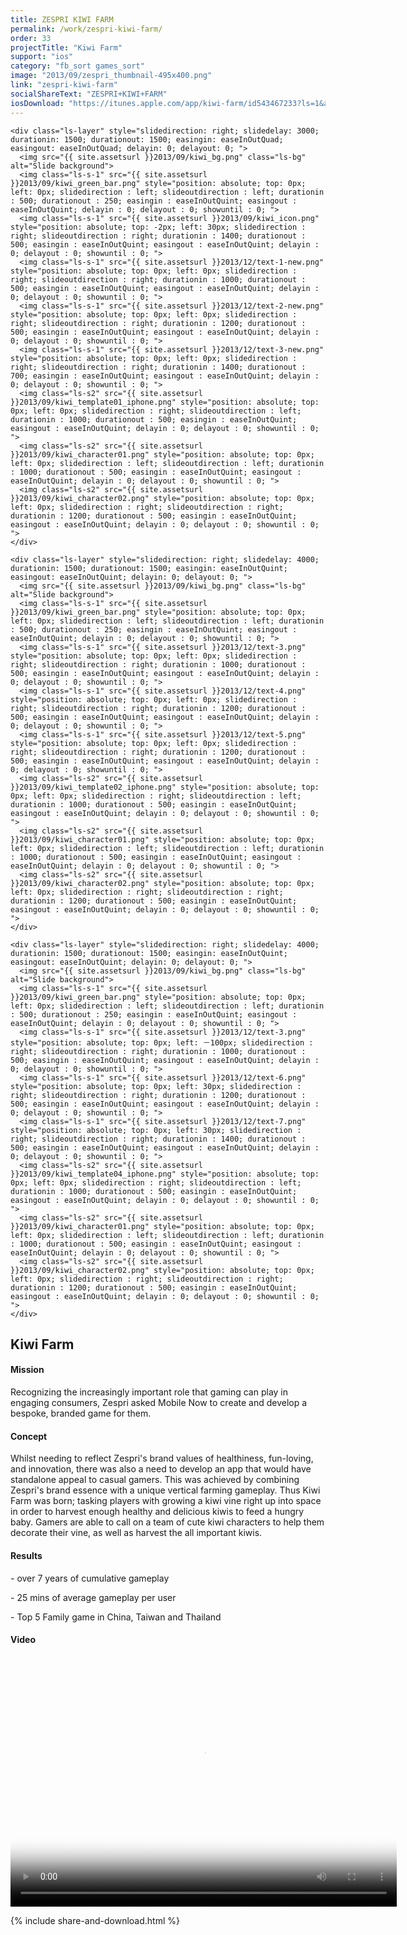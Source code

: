 ```yaml
---
title: ZESPRI KIWI FARM
permalink: /work/zespri-kiwi-farm/
order: 33
projectTitle: "Kiwi Farm"
support: "ios"
category: "fb_sort games_sort"
image: "2013/09/zespri_thumbnail-495x400.png"
link: "zespri-kiwi-farm"
socialShareText: "ZESPRI+KIWI+FARM"
iosDownload: "https://itunes.apple.com/app/kiwi-farm/id543467233?ls=1&amp;mt=8"
---
```

<div class="avia-layerslider solid_bottom_border">
  <div id="layerslider_1" class="ls-wp-container">

    <div class="ls-layer" style="slidedirection: right; slidedelay: 3000; durationin: 1500; durationout: 1500; easingin: easeInOutQuad; easingout: easeInOutQuad; delayin: 0; delayout: 0; ">
      <img src="{{ site.assetsurl }}2013/09/kiwi_bg.png" class="ls-bg" alt="Slide background">
      <img class="ls-s-1" src="{{ site.assetsurl }}2013/09/kiwi_green_bar.png" style="position: absolute; top: 0px; left: 0px; slidedirection : left; slideoutdirection : left; durationin : 500; durationout : 250; easingin : easeInOutQuint; easingout : easeInOutQuint; delayin : 0; delayout : 0; showuntil : 0; ">
      <img class="ls-s-1" src="{{ site.assetsurl }}2013/09/kiwi_icon.png" style="position: absolute; top: -2px; left: 30px; slidedirection : right; slideoutdirection : right; durationin : 1400; durationout : 500; easingin : easeInOutQuint; easingout : easeInOutQuint; delayin : 0; delayout : 0; showuntil : 0; ">
      <img class="ls-s-1" src="{{ site.assetsurl }}2013/12/text-1-new.png" style="position: absolute; top: 0px; left: 0px; slidedirection : right; slideoutdirection : right; durationin : 1000; durationout : 500; easingin : easeInOutQuint; easingout : easeInOutQuint; delayin : 0; delayout : 0; showuntil : 0; ">
      <img class="ls-s-1" src="{{ site.assetsurl }}2013/12/text-2-new.png" style="position: absolute; top: 0px; left: 0px; slidedirection : right; slideoutdirection : right; durationin : 1200; durationout : 500; easingin : easeInOutQuint; easingout : easeInOutQuint; delayin : 0; delayout : 0; showuntil : 0; ">
      <img class="ls-s-1" src="{{ site.assetsurl }}2013/12/text-3-new.png" style="position: absolute; top: 0px; left: 0px; slidedirection : right; slideoutdirection : right; durationin : 1400; durationout : 700; easingin : easeInOutQuint; easingout : easeInOutQuint; delayin : 0; delayout : 0; showuntil : 0; ">
      <img class="ls-s2" src="{{ site.assetsurl }}2013/09/kiwi_template01_iphone.png" style="position: absolute; top: 0px; left: 0px; slidedirection : right; slideoutdirection : left; durationin : 1000; durationout : 500; easingin : easeInOutQuint; easingout : easeInOutQuint; delayin : 0; delayout : 0; showuntil : 0; ">
      <img class="ls-s2" src="{{ site.assetsurl }}2013/09/kiwi_character01.png" style="position: absolute; top: 0px; left: 0px; slidedirection : left; slideoutdirection : left; durationin : 1000; durationout : 500; easingin : easeInOutQuint; easingout : easeInOutQuint; delayin : 0; delayout : 0; showuntil : 0; ">
      <img class="ls-s2" src="{{ site.assetsurl }}2013/09/kiwi_character02.png" style="position: absolute; top: 0px; left: 0px; slidedirection : right; slideoutdirection : right; durationin : 1200; durationout : 500; easingin : easeInOutQuint; easingout : easeInOutQuint; delayin : 0; delayout : 0; showuntil : 0; ">
    </div>

    <div class="ls-layer" style="slidedirection: right; slidedelay: 4000; durationin: 1500; durationout: 1500; easingin: easeInOutQuint; easingout: easeInOutQuint; delayin: 0; delayout: 0; ">
      <img src="{{ site.assetsurl }}2013/09/kiwi_bg.png" class="ls-bg" alt="Slide background">
      <img class="ls-s-1" src="{{ site.assetsurl }}2013/09/kiwi_green_bar.png" style="position: absolute; top: 0px; left: 0px; slidedirection : left; slideoutdirection : left; durationin : 500; durationout : 250; easingin : easeInOutQuint; easingout : easeInOutQuint; delayin : 0; delayout : 0; showuntil : 0; ">
      <img class="ls-s-1" src="{{ site.assetsurl }}2013/12/text-3.png" style="position: absolute; top: 0px; left: 0px; slidedirection : right; slideoutdirection : right; durationin : 1000; durationout : 500; easingin : easeInOutQuint; easingout : easeInOutQuint; delayin : 0; delayout : 0; showuntil : 0; ">
      <img class="ls-s-1" src="{{ site.assetsurl }}2013/12/text-4.png" style="position: absolute; top: 0px; left: 0px; slidedirection : right; slideoutdirection : right; durationin : 1200; durationout : 500; easingin : easeInOutQuint; easingout : easeInOutQuint; delayin : 0; delayout : 0; showuntil : 0; ">
      <img class="ls-s-1" src="{{ site.assetsurl }}2013/12/text-5.png" style="position: absolute; top: 0px; left: 0px; slidedirection : right; slideoutdirection : right; durationin : 1200; durationout : 500; easingin : easeInOutQuint; easingout : easeInOutQuint; delayin : 0; delayout : 0; showuntil : 0; ">
      <img class="ls-s2" src="{{ site.assetsurl }}2013/09/kiwi_template02_iphone.png" style="position: absolute; top: 0px; left: 0px; slidedirection : right; slideoutdirection : left; durationin : 1000; durationout : 500; easingin : easeInOutQuint; easingout : easeInOutQuint; delayin : 0; delayout : 0; showuntil : 0; ">
      <img class="ls-s2" src="{{ site.assetsurl }}2013/09/kiwi_character01.png" style="position: absolute; top: 0px; left: 0px; slidedirection : left; slideoutdirection : left; durationin : 1000; durationout : 500; easingin : easeInOutQuint; easingout : easeInOutQuint; delayin : 0; delayout : 0; showuntil : 0; ">
      <img class="ls-s2" src="{{ site.assetsurl }}2013/09/kiwi_character02.png" style="position: absolute; top: 0px; left: 0px; slidedirection : right; slideoutdirection : right; durationin : 1200; durationout : 500; easingin : easeInOutQuint; easingout : easeInOutQuint; delayin : 0; delayout : 0; showuntil : 0; ">
    </div>

    <div class="ls-layer" style="slidedirection: right; slidedelay: 4000; durationin: 1500; durationout: 1500; easingin: easeInOutQuint; easingout: easeInOutQuint; delayin: 0; delayout: 0; ">
      <img src="{{ site.assetsurl }}2013/09/kiwi_bg.png" class="ls-bg" alt="Slide background">
      <img class="ls-s-1" src="{{ site.assetsurl }}2013/09/kiwi_green_bar.png" style="position: absolute; top: 0px; left: 0px; slidedirection : left; slideoutdirection : left; durationin : 500; durationout : 250; easingin : easeInOutQuint; easingout : easeInOutQuint; delayin : 0; delayout : 0; showuntil : 0; ">
      <img class="ls-s-1" src="{{ site.assetsurl }}2013/12/text-3.png" style="position: absolute; top: 0px; left: －100px; slidedirection : right; slideoutdirection : right; durationin : 1000; durationout : 500; easingin : easeInOutQuint; easingout : easeInOutQuint; delayin : 0; delayout : 0; showuntil : 0; ">
      <img class="ls-s-1" src="{{ site.assetsurl }}2013/12/text-6.png" style="position: absolute; top: 0px; left: 30px; slidedirection : right; slideoutdirection : right; durationin : 1200; durationout : 500; easingin : easeInOutQuint; easingout : easeInOutQuint; delayin : 0; delayout : 0; showuntil : 0; ">
      <img class="ls-s-1" src="{{ site.assetsurl }}2013/12/text-7.png" style="position: absolute; top: 0px; left: 30px; slidedirection : right; slideoutdirection : right; durationin : 1400; durationout : 500; easingin : easeInOutQuint; easingout : easeInOutQuint; delayin : 0; delayout : 0; showuntil : 0; ">
      <img class="ls-s2" src="{{ site.assetsurl }}2013/09/kiwi_template04_iphone.png" style="position: absolute; top: 0px; left: 0px; slidedirection : right; slideoutdirection : left; durationin : 1000; durationout : 500; easingin : easeInOutQuint; easingout : easeInOutQuint; delayin : 0; delayout : 0; showuntil : 0; ">
      <img class="ls-s2" src="{{ site.assetsurl }}2013/09/kiwi_character01.png" style="position: absolute; top: 0px; left: 0px; slidedirection : left; slideoutdirection : left; durationin : 1000; durationout : 500; easingin : easeInOutQuint; easingout : easeInOutQuint; delayin : 0; delayout : 0; showuntil : 0; ">
      <img class="ls-s2" src="{{ site.assetsurl }}2013/09/kiwi_character02.png" style="position: absolute; top: 0px; left: 0px; slidedirection : right; slideoutdirection : right; durationin : 1200; durationout : 500; easingin : easeInOutQuint; easingout : easeInOutQuint; delayin : 0; delayout : 0; showuntil : 0; ">
    </div>
  </div>
</div>

<div class="wrapper content project-detail" markdown="1">
  <h2 class="content-h2 with-bottom-line">Kiwi Farm</h2>

#### Mission

Recognizing the increasingly important role that gaming can play in engaging consumers, Zespri asked Mobile Now to create and develop a bespoke, branded game for them.

#### Concept

Whilst needing to reflect Zespri's brand values of healthiness, fun-loving, and innovation, there was also a need to develop an app that would have standalone appeal to casual gamers. This was achieved by combining Zespri's brand essence with a unique vertical farming gameplay. Thus Kiwi Farm was born; tasking players with growing a kiwi vine right up into space in order to harvest enough healthy and delicious kiwis to feed a hungry baby. Gamers are able to call on a team of cute kiwi characters to help them decorate their vine, as well as harvest the all important kiwis.

#### Results

&#45; over 7 years of cumulative gameplay

&#45; 25 mins of average gameplay per user

&#45; Top 5 Family game in China, Taiwan and Thailand

#### Video

<link href="http://vjs.zencdn.net/4.4/video-js.css" rel="stylesheet" />
<script type="text/javascript" src="http://vjs.zencdn.net/4.4/video.js"></script>
<video class="video-js vjs-default-skin" controls="controls" preload="auto" width="618" height="400" poster="{{ site.assetsurl }}2014/05/Kiwithumbnail.jpg" data-setup="{}">
  <source src="{{ site.assetsurl }}videos/Kiwi.mp4" type="video/mp4" ></source>
  <source src="{{ site.assetsurl }}videos/Kiwi.webm" type="video/webm" ></source>
  <source src="{{ site.assetsurl }}videos/Kiwi.ogv" type="video/ogg" ></source>
</video>

</div>

{% include share-and-download.html %}

<script>
$(document).ready(function() {
  if (typeof $.fn.layerSlider == "undefined") {
    lsShowNotice('layerslider_1','jquery');
  }
  else if (typeof $.transit == "undefined" || typeof $.transit.modifiedForLayerSlider == "undefined") {
    lsShowNotice('layerslider_1', 'transit');
  }
  else
  {
    $("#layerslider_1").layerSlider({
      width : '1440px',
      height : '650px',
      responsive : true,
      responsiveUnder : 0,
      sublayerContainer : 0,
      autoStart : false,
      pauseOnHover : true,
      firstLayer : 1,
      animateFirstLayer : true,
      randomSlideshow : false,
      twoWaySlideshow : true,
      loops : 0,
      forceLoopNum : true,
      autoPlayVideos : true,
      autoPauseSlideshow : 'auto',
      youtubePreview : 'maxresdefault.jpg',
      keybNav : true,
      touchNav : true,
      skin : 'fullwidth',
      skinsPath : '../../css/LayerSlider/skins/',
      globalBGColor : '#ffffff',
      navPrevNext : true,
      navStartStop : false,
      navButtons : true,
      hoverPrevNext : true,
      hoverBottomNav : false,
      showBarTimer : false,
      showCircleTimer : true,
      thumbnailNavigation : 'hover',
      tnWidth : 100,
      tnHeight : 60,
      tnContainerWidth : '60%',
      tnActiveOpacity : 35,
      tnInactiveOpacity : 100,
      imgPreload : true,
      yourLogo : false,
      yourLogoStyle : 'left: 10px; top: 10px;',
      yourLogoLink : false,
      yourLogoTarget : '_self',
      cbInit : function(element) { },
      cbStart : function(data) { },
      cbStop : function(data) { },
      cbPause : function(data) { },
      cbAnimStart : function(data) { },
      cbAnimStop : function(data) { },
      cbPrev : function(data) { },
      cbNext : function(data) { }
    });
  }
});
</script>
